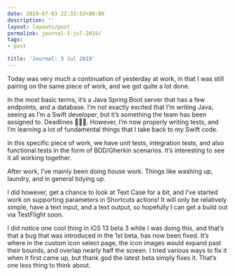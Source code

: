 ```yaml
---
date: 2019-07-03 22:33:53+00:00
description: ''
layout: layouts/post
permalink: journal-3-jul-2019/
tags:
- post

title: 'Journal: 3 Jul 2019'
---
```


<p>Today was very much a continuation of yesterday at work, in that I was still pairing on the same piece of work, and we got quite a lot done.</p>
<p>In the most basic terms, it&#8217;s a Java Spring Boot server that has a few endpoints, and a database. I&#8217;m not exactly excited that I&#8217;m writing Java, seeing as I&#8217;m a Swift developer, but it&#8217;s something the team has been assigned to. Deadlines 🤷🏻‍♂️. However, I&#8217;m now properly writing tests, and I&#8217;m learning a lot of fundamental things that I take back to my Swift code.</p>
<p>In this specific piece of work, we have unit tests, integration tests, and also functional tests in the form of BDD/Gherkin scenarios. It&#8217;s interesting to see it all working together.</p>
<p>After work, I&#8217;ve mainly been doing house work. Things like washing up, laundry, and in general tidying up.</p>
<p>I did however, get a chance to look at Text Case for a bit, and I&#8217;ve started work on supporting parameters in Shortcuts actions! It will only be relatively simple, have a text input, and a text output, so hopefully I can get a build out via TestFlight soon.</p>
<p>I did notice one cool thing in iOS 13 beta 3 while I was doing this, and that&#8217;s that a bug that was introduced in the 1st beta, has now been fixed. It&#8217;s where in the custom icon select page, the icon images would expand past their bounds, and overlap nearly half the screen. I tried various ways to fix it when it first came up, but thank god the latest beta simply fixes it. That&#8217;s one less thing to think about.</p>
